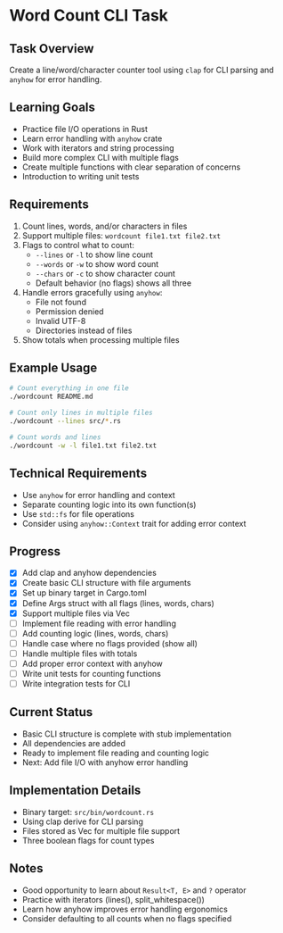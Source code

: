 # Word Count CLI Task

## Task Overview
Create a line/word/character counter tool using `clap` for CLI parsing and `anyhow` for error handling.

## Learning Goals
- Practice file I/O operations in Rust
- Learn error handling with `anyhow` crate
- Work with iterators and string processing
- Build more complex CLI with multiple flags
- Create multiple functions with clear separation of concerns
- Introduction to writing unit tests

## Requirements
1. Count lines, words, and/or characters in files
2. Support multiple files: `wordcount file1.txt file2.txt`
3. Flags to control what to count:
   - `--lines` or `-l` to show line count
   - `--words` or `-w` to show word count
   - `--chars` or `-c` to show character count
   - Default behavior (no flags) shows all three
4. Handle errors gracefully using `anyhow`:
   - File not found
   - Permission denied
   - Invalid UTF-8
   - Directories instead of files
5. Show totals when processing multiple files

## Example Usage
```bash
# Count everything in one file
./wordcount README.md

# Count only lines in multiple files
./wordcount --lines src/*.rs

# Count words and lines
./wordcount -w -l file1.txt file2.txt
```

## Technical Requirements
- Use `anyhow` for error handling and context
- Separate counting logic into its own function(s)
- Use `std::fs` for file operations
- Consider using `anyhow::Context` trait for adding error context

## Progress
- [x] Add clap and anyhow dependencies
- [x] Create basic CLI structure with file arguments
- [x] Set up binary target in Cargo.toml
- [x] Define Args struct with all flags (lines, words, chars)
- [x] Support multiple files via Vec<String>
- [ ] Implement file reading with error handling
- [ ] Add counting logic (lines, words, chars)
- [ ] Handle case where no flags provided (show all)
- [ ] Handle multiple files with totals
- [ ] Add proper error context with anyhow
- [ ] Write unit tests for counting functions
- [ ] Write integration tests for CLI

## Current Status
- Basic CLI structure is complete with stub implementation
- All dependencies are added
- Ready to implement file reading and counting logic
- Next: Add file I/O with anyhow error handling

## Implementation Details
- Binary target: `src/bin/wordcount.rs`
- Using clap derive for CLI parsing
- Files stored as Vec<String> for multiple file support
- Three boolean flags for count types

## Notes
- Good opportunity to learn about `Result<T, E>` and `?` operator
- Practice with iterators (lines(), split_whitespace())
- Learn how anyhow improves error handling ergonomics
- Consider defaulting to all counts when no flags specified
